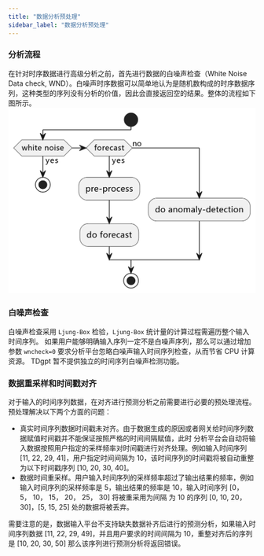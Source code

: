 ```yaml
---
title: "数据分析预处理"
sidebar_label: "数据分析预处理"
---
```


### 分析流程
在针对时序数据进行高级分析之前，首先进行数据的白噪声检查（White Noise Data check, WND）。白噪声时序数据可以简单地认为是随机数构成的时序数据序列，这种类型的序列没有分析的价值，因此会直接返回空的结果。整体的流程如下图所示。
<img src="./pic/activity.png" width="560" alt="流程图" />

### 白噪声检查
白噪声检查采用 `Ljung-Box` 检验，`Ljung-Box` 统计量的计算过程需遍历整个输入时间序列。
如果用户能够明确输入序列一定不是白噪声序列，那么可以通过增加参数 `wncheck=0` 要求分析平台忽略白噪声输入时间序列检查，从而节省 CPU 计算资源。
TDgpt 暂不提供独立的时间序列白噪声检测功能。


### 数据重采样和时间戳对齐

对于输入的时间序列数据，在对齐进行预测分析之前需要进行必要的预处理流程。预处理解决以下两个方面的问题：

- 真实时间序列数据时间戳未对齐。由于数据生成的原因或者网关给时间序列数据赋值时间戳并不能保证按照严格的时间间隔赋值，此时 分析平台会自动将输入数据按照用户指定的采样频率对时间戳进行对齐处理。例如输入时间序列 [11,  22,  29,  41]，用户指定时间间隔为 10，该时间序列的时间戳将被自动重整为以下时间戳序列 [10, 20, 30, 40]。
- 数据时间重采样。用户输入时间序列的采样频率超过了输出结果的频率，例如输入时间序列的采样频率是 5，输出结果的频率是 10，输入时间序列 [0， 5， 10， 15， 20， 25， 30] 将被重采用为间隔 为 10 的序列 [0, 10, 20，30]，[5, 15, 25] 处的数据将被丢弃。

需要注意的是，数据输入平台不支持缺失数据补齐后进行的预测分析，如果输入时间序列数据 [11, 22, 29, 49]，并且用户要求的时间间隔为 10，重整对齐后的序列是 [10, 20, 30, 50] 那么该序列进行预测分析将返回错误。

